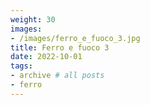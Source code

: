 ```yaml
---
weight: 30
images:
- /images/ferro_e_fuoco_3.jpg
title: Ferro e fuoco 3
date: 2022-10-01
tags:
- archive # all posts
- ferro
---
```

